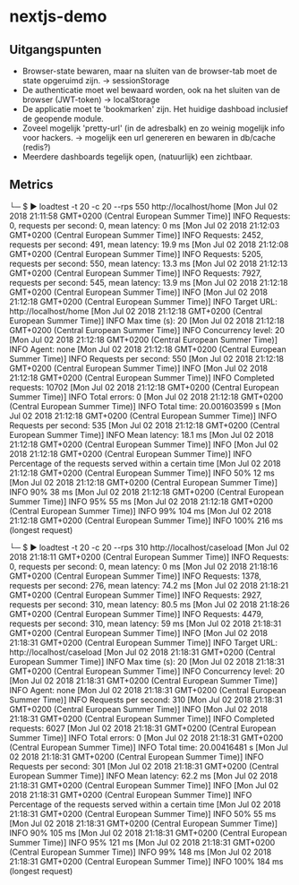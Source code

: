 # nextjs-demo

## Uitgangspunten

 * Browser-state bewaren, maar na sluiten van de browser-tab moet de state opgeruimd zijn. -> sessionStorage
 * De authenticatie moet wel bewaard worden, ook na het sluiten van de browser (JWT-token) -> localStorage
 * De applicatie moet te 'bookmarken' zijn. Het huidige dashboad inclusief de geopende module.
 * Zoveel mogelijk 'pretty-url' (in de adresbalk) en zo weinig mogelijk info voor hackers. -> mogelijk een url genereren en bewaren in db/cache (redis?)
 * Meerdere dashboards tegelijk open, (natuurlijk) een zichtbaar.





















## Metrics
└─ $ ▶ loadtest -t 20 -c 20 --rps 550 http://localhost/home
[Mon Jul 02 2018 21:11:58 GMT+0200 (Central European Summer Time)] INFO Requests: 0, requests per second: 0, mean latency: 0 ms
[Mon Jul 02 2018 21:12:03 GMT+0200 (Central European Summer Time)] INFO Requests: 2452, requests per second: 491, mean latency: 19.9 ms
[Mon Jul 02 2018 21:12:08 GMT+0200 (Central European Summer Time)] INFO Requests: 5205, requests per second: 550, mean latency: 13.3 ms
[Mon Jul 02 2018 21:12:13 GMT+0200 (Central European Summer Time)] INFO Requests: 7927, requests per second: 545, mean latency: 13.9 ms
[Mon Jul 02 2018 21:12:18 GMT+0200 (Central European Summer Time)] INFO 
[Mon Jul 02 2018 21:12:18 GMT+0200 (Central European Summer Time)] INFO Target URL:          http://localhost/home
[Mon Jul 02 2018 21:12:18 GMT+0200 (Central European Summer Time)] INFO Max time (s):        20
[Mon Jul 02 2018 21:12:18 GMT+0200 (Central European Summer Time)] INFO Concurrency level:   20
[Mon Jul 02 2018 21:12:18 GMT+0200 (Central European Summer Time)] INFO Agent:               none
[Mon Jul 02 2018 21:12:18 GMT+0200 (Central European Summer Time)] INFO Requests per second: 550
[Mon Jul 02 2018 21:12:18 GMT+0200 (Central European Summer Time)] INFO 
[Mon Jul 02 2018 21:12:18 GMT+0200 (Central European Summer Time)] INFO Completed requests:  10702
[Mon Jul 02 2018 21:12:18 GMT+0200 (Central European Summer Time)] INFO Total errors:        0
[Mon Jul 02 2018 21:12:18 GMT+0200 (Central European Summer Time)] INFO Total time:          20.001603599 s
[Mon Jul 02 2018 21:12:18 GMT+0200 (Central European Summer Time)] INFO Requests per second: 535
[Mon Jul 02 2018 21:12:18 GMT+0200 (Central European Summer Time)] INFO Mean latency:        18.1 ms
[Mon Jul 02 2018 21:12:18 GMT+0200 (Central European Summer Time)] INFO 
[Mon Jul 02 2018 21:12:18 GMT+0200 (Central European Summer Time)] INFO Percentage of the requests served within a certain time
[Mon Jul 02 2018 21:12:18 GMT+0200 (Central European Summer Time)] INFO   50%      12 ms
[Mon Jul 02 2018 21:12:18 GMT+0200 (Central European Summer Time)] INFO   90%      38 ms
[Mon Jul 02 2018 21:12:18 GMT+0200 (Central European Summer Time)] INFO   95%      55 ms
[Mon Jul 02 2018 21:12:18 GMT+0200 (Central European Summer Time)] INFO   99%      104 ms
[Mon Jul 02 2018 21:12:18 GMT+0200 (Central European Summer Time)] INFO  100%      216 ms (longest request)



└─ $ ▶ loadtest -t 20 -c 20 --rps 310 http://localhost/caseload
[Mon Jul 02 2018 21:18:11 GMT+0200 (Central European Summer Time)] INFO Requests: 0, requests per second: 0, mean latency: 0 ms
[Mon Jul 02 2018 21:18:16 GMT+0200 (Central European Summer Time)] INFO Requests: 1378, requests per second: 276, mean latency: 74.2 ms
[Mon Jul 02 2018 21:18:21 GMT+0200 (Central European Summer Time)] INFO Requests: 2927, requests per second: 310, mean latency: 80.5 ms
[Mon Jul 02 2018 21:18:26 GMT+0200 (Central European Summer Time)] INFO Requests: 4479, requests per second: 310, mean latency: 59 ms
[Mon Jul 02 2018 21:18:31 GMT+0200 (Central European Summer Time)] INFO 
[Mon Jul 02 2018 21:18:31 GMT+0200 (Central European Summer Time)] INFO Target URL:          http://localhost/caseload
[Mon Jul 02 2018 21:18:31 GMT+0200 (Central European Summer Time)] INFO Max time (s):        20
[Mon Jul 02 2018 21:18:31 GMT+0200 (Central European Summer Time)] INFO Concurrency level:   20
[Mon Jul 02 2018 21:18:31 GMT+0200 (Central European Summer Time)] INFO Agent:               none
[Mon Jul 02 2018 21:18:31 GMT+0200 (Central European Summer Time)] INFO Requests per second: 310
[Mon Jul 02 2018 21:18:31 GMT+0200 (Central European Summer Time)] INFO 
[Mon Jul 02 2018 21:18:31 GMT+0200 (Central European Summer Time)] INFO Completed requests:  6027
[Mon Jul 02 2018 21:18:31 GMT+0200 (Central European Summer Time)] INFO Total errors:        0
[Mon Jul 02 2018 21:18:31 GMT+0200 (Central European Summer Time)] INFO Total time:          20.00416481 s
[Mon Jul 02 2018 21:18:31 GMT+0200 (Central European Summer Time)] INFO Requests per second: 301
[Mon Jul 02 2018 21:18:31 GMT+0200 (Central European Summer Time)] INFO Mean latency:        62.2 ms
[Mon Jul 02 2018 21:18:31 GMT+0200 (Central European Summer Time)] INFO 
[Mon Jul 02 2018 21:18:31 GMT+0200 (Central European Summer Time)] INFO Percentage of the requests served within a certain time
[Mon Jul 02 2018 21:18:31 GMT+0200 (Central European Summer Time)] INFO   50%      55 ms
[Mon Jul 02 2018 21:18:31 GMT+0200 (Central European Summer Time)] INFO   90%      105 ms
[Mon Jul 02 2018 21:18:31 GMT+0200 (Central European Summer Time)] INFO   95%      121 ms
[Mon Jul 02 2018 21:18:31 GMT+0200 (Central European Summer Time)] INFO   99%      148 ms
[Mon Jul 02 2018 21:18:31 GMT+0200 (Central European Summer Time)] INFO  100%      184 ms (longest request)




